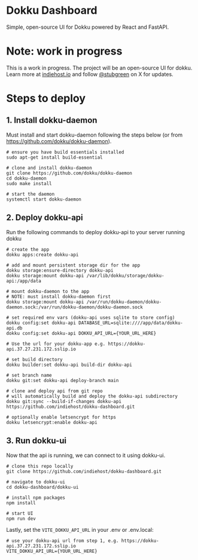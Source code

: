 # Dokku Dashboard
Simple, open-source UI for Dokku powered by React and FastAPI.

# Note: work in progress
This is a work in progress. The project will be an open-source UI for dokku. Learn more at [indiehost.io](https://indiehost.io) and follow [@stubgreen](https://twitter.com/stubgreen) on X for updates.

# Steps to deploy

## 1. Install dokku-daemon

Must install and start dokku-daemon following the steps below (or from https://github.com/dokku/dokku-daemon).

```
# ensure you have build essentials installed
sudo apt-get install build-essential

# clone and install dokku-daemon
git clone https://github.com/dokku/dokku-daemon
cd dokku-daemon
sudo make install

# start the daemon
systemctl start dokku-daemon
```

## 2. Deploy dokku-api

Run the following commands to deploy dokku-api to your server running dokku

```
# create the app
dokku apps:create dokku-api

# add and mount persistent storage dir for the app
dokku storage:ensure-directory dokku-api
dokku storage:mount dokku-api /var/lib/dokku/storage/dokku-api:/app/data

# mount dokku-daemon to the app
# NOTE: must install dokku-daemon first
dokku storage:mount dokku-api /var/run/dokku-daemon/dokku-daemon.sock:/var/run/dokku-daemon/dokku-daemon.sock

# set required env vars (dokku-api uses sqlite to store config)
dokku config:set dokku-api DATABASE_URL=sqlite:////app/data/dokku-api.db
dokku config:set dokku-api DOKKU_API_URL={YOUR_URL_HERE}

# Use the url for your dokku-app e.g. https://dokku-api.37.27.231.172.sslip.io

# set build directory
dokku builder:set dokku-api build-dir dokku-api

# set branch name
dokku git:set dokku-api deploy-branch main

# clone and deploy api from git repo
# will automatically build and deploy the dokku-api subdirectory
dokku git:sync --build-if-changes dokku-api https://github.com/indiehost/dokku-dashboard.git

# optionally enable letsencrypt for https
dokku letsencrypt:enable dokku-api
```

## 3. Run dokku-ui
Now that the api is running, we can connect to it using dokku-ui.

```
# clone this repo locally
git clone https://github.com/indiehost/dokku-dashboard.git

# navigate to dokku-ui
cd dokku-dashboard/dokku-ui

# install npm packages
npm install

# start UI
npm run dev 
```

Lastly, set the `VITE_DOKKU_API_URL` in your .env or .env.local:

```
# use your dokku-api url from step 1, e.g. https://dokku-api.37.27.231.172.sslip.io
VITE_DOKKU_API_URL={YOUR_URL_HERE}
```
